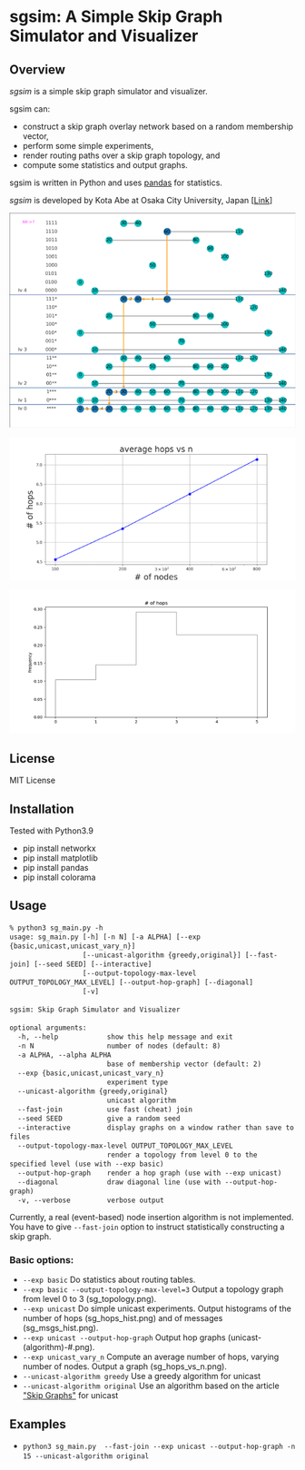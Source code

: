 # sgsim: A Simple Skip Graph Simulator and Visualizer

## Overview
*sgsim* is a simple skip graph simulator and visualizer.

sgsim can:

- construct a skip graph overlay network based on a random membership vector,
- perform some simple experiments, 
- render routing paths over a skip graph topology, and
- compute some statistics and output graphs.

sgsim is written in Python and uses [pandas](https://pandas.pydata.org/) for statistics.


*sgsim* is developed by Kota Abe at Osaka City University, Japan
[[Link](https://www.media.osaka-cu.ac.jp/~k-abe/)]

![Unicast Image](https://github.com/abelab/sgsim/raw/main/images/unicast.png)

![Graph](https://github.com/abelab/sgsim/raw/main/images/sg_hops_vs_n.png)

![Histogram](https://github.com/abelab/sgsim/raw/main/images/sg_hops_hist.png)

## License
MIT License

## Installation
Tested with Python3.9

* pip install networkx
* pip install matplotlib
* pip install pandas
* pip install colorama

## Usage
```
% python3 sg_main.py -h
usage: sg_main.py [-h] [-n N] [-a ALPHA] [--exp {basic,unicast,unicast_vary_n}]
                  [--unicast-algorithm {greedy,original}] [--fast-join] [--seed SEED] [--interactive]
                  [--output-topology-max-level OUTPUT_TOPOLOGY_MAX_LEVEL] [--output-hop-graph] [--diagonal]
                  [-v]

sgsim: Skip Graph Simulator and Visualizer

optional arguments:
  -h, --help            show this help message and exit
  -n N                  number of nodes (default: 8)
  -a ALPHA, --alpha ALPHA
                        base of membership vector (default: 2)
  --exp {basic,unicast,unicast_vary_n}
                        experiment type
  --unicast-algorithm {greedy,original}
                        unicast algorithm
  --fast-join           use fast (cheat) join
  --seed SEED           give a random seed
  --interactive         display graphs on a window rather than save to files
  --output-topology-max-level OUTPUT_TOPOLOGY_MAX_LEVEL
                        render a topology from level 0 to the specified level (use with --exp basic)
  --output-hop-graph    render a hop graph (use with --exp unicast)
  --diagonal            draw diagonal line (use with --output-hop-graph)
  -v, --verbose         verbose output
```

Currently, a real (event-based) node insertion algorithm is not implemented.  
You have to give `--fast-join` option to instruct statistically constructing a skip graph.

### Basic options:

- `--exp basic` Do statistics about routing tables.  
- `--exp basic --output-topology-max-level=3` Output a topology graph from level 0 to 3 (sg_topology.png).
- `--exp unicast` Do simple unicast experiments.  Output histograms of the number of hops (sg_hops_hist.png) and of messages (sg_msgs_hist.png).
- `--exp unicast --output-hop-graph` Output hop graphs (unicast-(algorithm)-#.png).
- `--exp unicast_vary_n` Compute an average number of hops, varying number of nodes.  Output a graph (sg_hops_vs_n.png). 
- `--unicast-algorithm greedy` Use a greedy algorithm for unicast
- `--unicast-algorithm original` Use an algorithm based on the article ["Skip Graphs"](https://dl.acm.org/doi/10.1145/1290672.1290674) for unicast

## Examples

- `python3 sg_main.py  --fast-join --exp unicast --output-hop-graph -n 15 --unicast-algorithm original`
